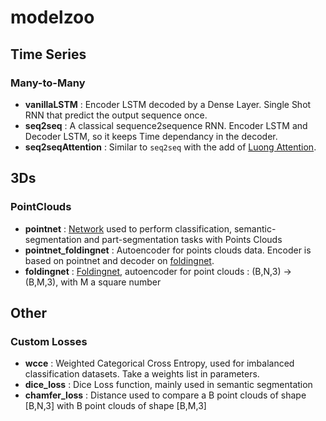 # modelzoo

## Time Series

### Many-to-Many

- __vanillaLSTM__ : Encoder LSTM decoded by a Dense Layer. Single Shot RNN that predict the output sequence once.
- __seq2seq__ : A classical sequence2sequence RNN. Encoder LSTM and Decoder LSTM, so it keeps Time dependancy in the decoder.
- __seq2seqAttention__ : Similar to `seq2seq` with the add of [Luong Attention](https://arxiv.org/abs/1508.04025).


## 3Ds

### PointClouds
- __pointnet__ : [Network](https://arxiv.org/pdf/1612.00593.pdf) used to perform classification, semantic-segmentation and part-segmentation tasks with Points Clouds
- __pointnet_foldingnet__ : Autoencoder for points clouds data. Encoder is based on pointnet and decoder on [foldingnet](https://arxiv.org/abs/1712.07262).
- __foldingnet__ : [Foldingnet](https://arxiv.org/abs/1712.07262), autoencoder for point clouds : (B,N,3) -> (B,M,3), with M a square number


## Other

### Custom Losses

- __wcce__ : Weighted Categorical Cross Entropy, used for imbalanced classification datasets. Take a weights list in parameters.
- __dice_loss__ : Dice Loss function, mainly used in semantic segmentation
- __chamfer_loss__ : Distance used to compare a B point clouds of shape [B,N,3] with B point clouds of shape [B,M,3]
